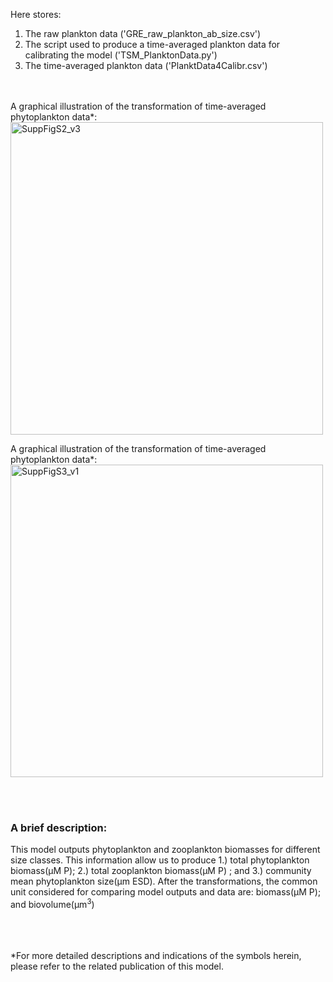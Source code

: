 Here stores:
1. The raw plankton data ('GRE_raw_plankton_ab_size.csv')
2. The script used to produce a time-averaged plankton data for calibrating the model ('TSM_PlanktonData.py')
3. The time-averaged plankton data ('PlanktData4Calibr.csv')

<br/><br/>
A graphical illustration of the transformation of time-averaged phytoplankton data*: 
<img width="500" alt="SuppFigS2_v3" src="https://github.com/user-attachments/assets/729094dd-d304-4b7a-b700-0e17413bea0e">

A graphical illustration of the transformation of time-averaged phytoplankton data*: 
<img width="500" alt="SuppFigS3_v1" src="https://github.com/user-attachments/assets/654ab75e-9063-4c26-9842-9dd896dd588a">

<br/><br/>
### A brief description:
This model outputs phytoplankton and zooplankton biomasses for different size classes. This information allow us to produce 1.) total phytoplankton biomass(µM P); 2.) total zooplankton biomass(µM P) ; and 3.) community mean phytoplankton size(µm ESD).
After the transformations, the common unit considered for comparing model outputs and data are: biomass(µM P); and biovolume(µm$^3$)


<br/><br/><br/>
*For more detailed descriptions and indications of the symbols herein, please refer to the related publication of this model.


